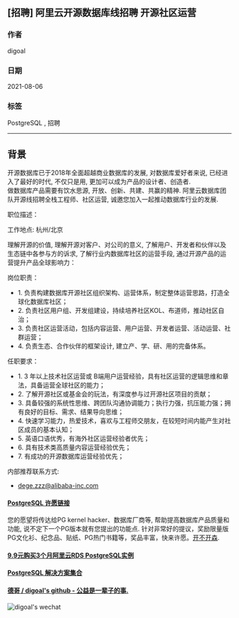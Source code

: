 ## [招聘] 阿里云开源数据库线招聘 开源社区运营    
    
### 作者    
digoal    
    
### 日期    
2021-08-06    
    
### 标签    
PostgreSQL , 招聘     
    
----    
    
## 背景    
开源数据库已于2018年全面超越商业数据库的发展, 对数据库爱好者来说, 已经进入了最好的时代, 不仅只是用, 更加可以成为产品的设计者、创造者.      
做数据库产品需要有饮水思源, 开放、创新、共建、共赢的精神. 阿里云数据库团队开源线招聘全栈工程师、社区运营, 诚邀您加入一起推动数据库行业的发展.    
    
职位描述：      
  
工作地点: 杭州/北京  
    
理解开源的价值, 理解开源对客户、对公司的意义, 了解用户、开发者和伙伴以及生态链中各参与方的诉求, 了解行业内数据库社区的运营手段, 通过开源产品的运营提升产品全球影响力：  
  
岗位职责：   
- 1\. 负责构建数据库开源社区组织架构、运营体系，制定整体运营思路，打造全球化数据库社区； 
- 2\. 负责社区用户组、开发组建设，持续培养社区KOL、布道师，推动社区自治；
- 3\. 负责社区运营活动，包括内容运营、用户运营、开发者运营、活动运营、社群运营；  
- 4\. 负责生态、合作伙伴的框架设计, 建立产、学、研、用的完备体系。 							
  
任职要求：   
- 1\. 3 年以上技术社区运营或 B端用户运营经验，具有社区运营的逻辑思维和章法，具备运营全球社区的能力； 
- 2\. 了解开源社区或基金会的玩法，有深度参与过开源社区项目的贡献；  
- 3\. 具备较强的系统性思维、跨团队沟通协调能力；执行力强，抗压能力强；拥有良好的目标、需求、结果导向思维； 
- 4\. 快速学习能力，热爱技术，喜欢与工程师交朋友，在较短时间内能产生对社区成员的基本认知；  
- 5\. 英语口语优秀，有海外社区运营经验者优先；  
- 6\. 具有技术类高质量内容运营经验优先；  
- 7\. 有成功的开源数据库运营经验优先；  		
    
内部推荐联系方式:    
- dege.zzz@alibaba-inc.com    
    
    
  
#### [PostgreSQL 许愿链接](https://github.com/digoal/blog/issues/76 "269ac3d1c492e938c0191101c7238216")
您的愿望将传达给PG kernel hacker、数据库厂商等, 帮助提高数据库产品质量和功能, 说不定下一个PG版本就有您提出的功能点. 针对非常好的提议，奖励限量版PG文化衫、纪念品、贴纸、PG热门书籍等，奖品丰富，快来许愿。[开不开森](https://github.com/digoal/blog/issues/76 "269ac3d1c492e938c0191101c7238216").  
  
  
#### [9.9元购买3个月阿里云RDS PostgreSQL实例](https://www.aliyun.com/database/postgresqlactivity "57258f76c37864c6e6d23383d05714ea")
  
  
#### [PostgreSQL 解决方案集合](https://yq.aliyun.com/topic/118 "40cff096e9ed7122c512b35d8561d9c8")
  
  
#### [德哥 / digoal's github - 公益是一辈子的事.](https://github.com/digoal/blog/blob/master/README.md "22709685feb7cab07d30f30387f0a9ae")
  
  
![digoal's wechat](../pic/digoal_weixin.jpg "f7ad92eeba24523fd47a6e1a0e691b59")
  
